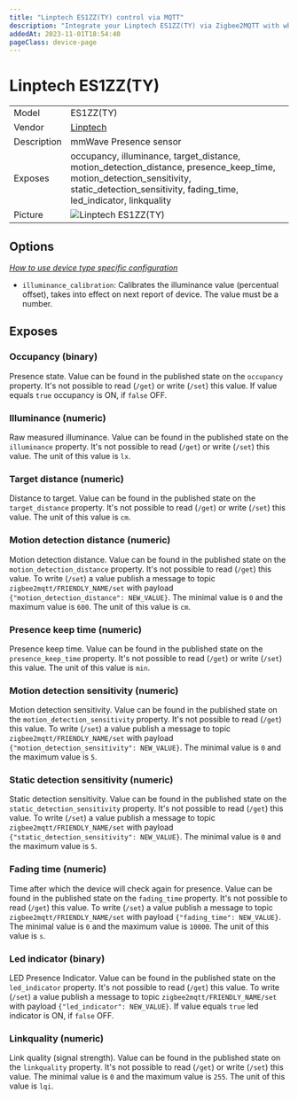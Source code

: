 ```yaml
---
title: "Linptech ES1ZZ(TY) control via MQTT"
description: "Integrate your Linptech ES1ZZ(TY) via Zigbee2MQTT with whatever smart home infrastructure you are using without the vendor's bridge or gateway."
addedAt: 2023-11-01T18:54:40
pageClass: device-page
---
```


<!-- !!!! -->
<!-- ATTENTION: This file is auto-generated through docgen! -->
<!-- You can only edit the "Notes"-Section between the two comment lines "Notes BEGIN" and "Notes END". -->
<!-- Do not use h1 or h2 heading within "## Notes"-Section. -->
<!-- !!!! -->

# Linptech ES1ZZ(TY)

|     |     |
|-----|-----|
| Model | ES1ZZ(TY)  |
| Vendor  | [Linptech](/supported-devices/#v=Linptech)  |
| Description | mmWave Presence sensor |
| Exposes | occupancy, illuminance, target_distance, motion_detection_distance, presence_keep_time, motion_detection_sensitivity, static_detection_sensitivity, fading_time, led_indicator, linkquality |
| Picture | ![Linptech ES1ZZ(TY)](https://www.zigbee2mqtt.io/images/devices/ES1ZZ(TY).png) |


<!-- Notes BEGIN: You can edit here. Add "## Notes" headline if not already present. -->


<!-- Notes END: Do not edit below this line -->



## Options
*[How to use device type specific configuration](../guide/configuration/devices-groups.md#specific-device-options)*

* `illuminance_calibration`: Calibrates the illuminance value (percentual offset), takes into effect on next report of device. The value must be a number.


## Exposes

### Occupancy (binary)
Presence state.
Value can be found in the published state on the `occupancy` property.
It's not possible to read (`/get`) or write (`/set`) this value.
If value equals `true` occupancy is ON, if `false` OFF.

### Illuminance (numeric)
Raw measured illuminance.
Value can be found in the published state on the `illuminance` property.
It's not possible to read (`/get`) or write (`/set`) this value.
The unit of this value is `lx`.

### Target distance (numeric)
Distance to target.
Value can be found in the published state on the `target_distance` property.
It's not possible to read (`/get`) or write (`/set`) this value.
The unit of this value is `cm`.

### Motion detection distance (numeric)
Motion detection distance.
Value can be found in the published state on the `motion_detection_distance` property.
It's not possible to read (`/get`) this value.
To write (`/set`) a value publish a message to topic `zigbee2mqtt/FRIENDLY_NAME/set` with payload `{"motion_detection_distance": NEW_VALUE}`.
The minimal value is `0` and the maximum value is `600`.
The unit of this value is `cm`.

### Presence keep time (numeric)
Presence keep time.
Value can be found in the published state on the `presence_keep_time` property.
It's not possible to read (`/get`) or write (`/set`) this value.
The unit of this value is `min`.

### Motion detection sensitivity (numeric)
Motion detection sensitivity.
Value can be found in the published state on the `motion_detection_sensitivity` property.
It's not possible to read (`/get`) this value.
To write (`/set`) a value publish a message to topic `zigbee2mqtt/FRIENDLY_NAME/set` with payload `{"motion_detection_sensitivity": NEW_VALUE}`.
The minimal value is `0` and the maximum value is `5`.

### Static detection sensitivity (numeric)
Static detection sensitivity.
Value can be found in the published state on the `static_detection_sensitivity` property.
It's not possible to read (`/get`) this value.
To write (`/set`) a value publish a message to topic `zigbee2mqtt/FRIENDLY_NAME/set` with payload `{"static_detection_sensitivity": NEW_VALUE}`.
The minimal value is `0` and the maximum value is `5`.

### Fading time (numeric)
Time after which the device will check again for presence.
Value can be found in the published state on the `fading_time` property.
It's not possible to read (`/get`) this value.
To write (`/set`) a value publish a message to topic `zigbee2mqtt/FRIENDLY_NAME/set` with payload `{"fading_time": NEW_VALUE}`.
The minimal value is `0` and the maximum value is `10000`.
The unit of this value is `s`.

### Led indicator (binary)
LED Presence Indicator.
Value can be found in the published state on the `led_indicator` property.
It's not possible to read (`/get`) this value.
To write (`/set`) a value publish a message to topic `zigbee2mqtt/FRIENDLY_NAME/set` with payload `{"led_indicator": NEW_VALUE}`.
If value equals `true` led indicator is ON, if `false` OFF.

### Linkquality (numeric)
Link quality (signal strength).
Value can be found in the published state on the `linkquality` property.
It's not possible to read (`/get`) or write (`/set`) this value.
The minimal value is `0` and the maximum value is `255`.
The unit of this value is `lqi`.

